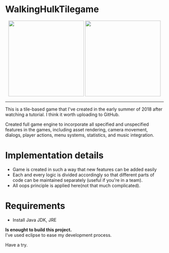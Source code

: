 # WalkingHulkTilegame
<p align="center">
    <image src = "https://github.com/AshishMadhu/WalkingHulkTilegame/blob/master/start.jpg" height = 240/>
    <image src = "https://github.com/AshishMadhu/WalkingHulkTilegame/blob/master/game.jpg" height = 240/>
</p>
<hr>


This is a tile-based game that I've created in the early summer of 2018 after watching a tutorial. I think it worth uploading to GitHub. 

Created full game engine to incorporate all specified and unspecified features in the games, including asset rendering, camera movement, dialogs, player actions, menu systems, statistics, and music integration.

# Implementation details
- Game is created in such a way that new features can be added easily
- Each and every logic is divided accordingly so that different parts of code can be maintained separately (useful if you're in a team).
- All oops principle is applied here(not that much complicated).

# Requirements
-   Install Java JDK, JRE

<b>Is enought to build this project.</b>
I've used eclipse to ease my development process.

Have a try.
